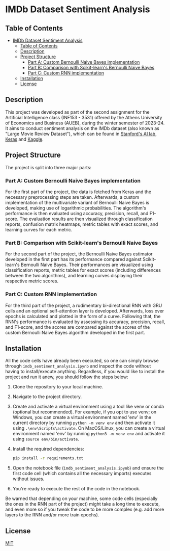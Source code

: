 # IMDb Dataset Sentiment Analysis

## Table of Contents

- [IMDb Dataset Sentiment Analysis](#imdb-dataset-sentiment-analysis)
  - [Table of Contents](#table-of-contents)
  - [Description](#description)
  - [Project Structure](#project-structure)
    - [Part A: Custom Bernoulli Naive Bayes implementation](#part-a-custom-bernoulli-naive-bayes-implementation)
    - [Part B: Comparison with Scikit-learn's Bernoulli Naive Bayes](#part-b-comparison-with-scikit-learns-bernoulli-naive-bayes)
    - [Part C: Custom RNN implementation](#part-c-custom-rnn-implementation)
  - [Installation](#installation)
  - [License](#license)

## Description

This project was developed as part of the second assignment for the Artificial Intelligence class (INF153 - 3531) offered by the Athens University of Economics and Business (AUEB), during the winter semester of 2023-24. It aims to conduct sentiment analysis on the IMDb dataset (also known as "Large Movie Review Dataset"), which can be found in [Stanford's AI lab](https://ai.stanford.edu/~amaas/data/sentiment/), [Keras](https://keras.io/api/datasets/imdb/) and [Kaggle](https://www.kaggle.com/datasets/lakshmi25npathi/imdb-dataset-of-50k-movie-reviews).

## Project Structure

The project is split into three major parts:

### Part A: Custom Bernoulli Naive Bayes implementation

For the first part of the project, the data is fetched from Keras and the necessary preprocessing steps are taken. Afterwards, a custom implementation of the multivariate variant of Bernoulli Naive Bayes is developed, making use of logarithmic probabilities. The algorithm's performance is then evaluated using accuracy, precision, recall, and F1-score. The evaluation results are then visualized through classification reports, confusion matrix heatmaps, metric tables with exact scores, and learning curves for each metric.

### Part B: Comparison with Scikit-learn's Bernoulli Naive Bayes

For the second part of the project, the Bernoulli Naive Bayes estimator developed in the first part has its performance compared against Scikit-learn's Bernoulli Naive Bayes. Their performances are visualized using classification reports, metric tables for exact scores (including differences between the two algorithms), and learning curves displaying their respective metric scores.

### Part C: Custom RNN implementation

For the third part of the project, a rudimentary bi-directional RNN with GRU cells and an optional self-attention layer is developed. Afterwards, loss over epochs is calculated and plotted in the form of a curve. Following that, the RNN's performance is evaluated by assessing its accuracy, precision, recall, and F1-score, and the scores are compared against the scores of the custom Bernoulli Naive Bayes algorithm developed in the first part.

## Installation

All the code cells have already been executed, so one can simply browse through `imdb_sentiment_analysis.ipynb` and inspect the code without having to install/execute anything. Regardless, if you would like to install the project and run it anew, you should follow the steps below:

1. Clone the repository to your local machine.

2. Navigate to the project directory.

3. Create and activate a virtual environment using a tool like venv or conda (optional but recommended). For example, if you opt to use venv; on Windows, you can create a virtual environment named 'env' in the current directory by running `python -m venv env` and then activate it using `.\env\Scripts\activate`. On MacOS/Linux, you can create a virtual environment named 'env' by running `python3 -m venv env` and activate it using `source env/bin/activate`.

4. Install the required dependencies:

   ```bash
   pip install -r requirements.txt
   ```

5. Open the notebook file (`imdb_sentiment_analysis.ipynb`) and ensure the first code cell (which contains all the necessary imports) executes without issues.

6. You're ready to execute the rest of the code in the notebook.

Be warned that depending on your machine, some code cells (especially the ones in the RNN part of the project) might take a long time to execute, and even more so if you tweak the code to be more complex (e.g. add more layers to the RNN and/or more train epochs).

## License

[MIT](https://choosealicense.com/licenses/mit/)
